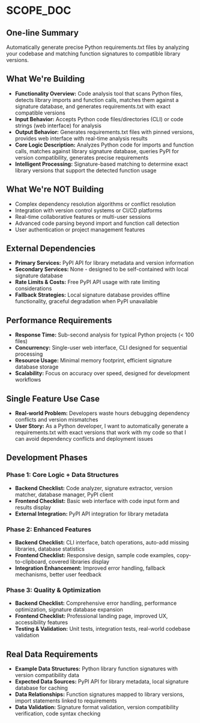 # SCOPE_DOC

## One-line Summary
Automatically generate precise Python requirements.txt files by analyzing your codebase and matching function signatures to compatible library versions.

## What We're Building
- **Functionality Overview:** Code analysis tool that scans Python files, detects library imports and function calls, matches them against a signature database, and generates requirements.txt with exact compatible versions
- **Input Behavior:** Accepts Python code files/directories (CLI) or code strings (web interface) for analysis
- **Output Behavior:** Generates requirements.txt files with pinned versions, provides web interface with real-time analysis results
- **Core Logic Description:** Analyzes Python code for imports and function calls, matches against library signature database, queries PyPI for version compatibility, generates precise requirements
- **Intelligent Processing:** Signature-based matching to determine exact library versions that support the detected function usage

## What We're NOT Building
- Complex dependency resolution algorithms or conflict resolution
- Integration with version control systems or CI/CD platforms
- Real-time collaborative features or multi-user sessions
- Advanced code parsing beyond import and function call detection
- User authentication or project management features

## External Dependencies
- **Primary Services:** PyPI API for library metadata and version information
- **Secondary Services:** None - designed to be self-contained with local signature database
- **Rate Limits & Costs:** Free PyPI API usage with rate limiting considerations
- **Fallback Strategies:** Local signature database provides offline functionality, graceful degradation when PyPI unavailable

## Performance Requirements
- **Response Time:** Sub-second analysis for typical Python projects (< 100 files)
- **Concurrency:** Single-user web interface, CLI designed for sequential processing
- **Resource Usage:** Minimal memory footprint, efficient signature database storage
- **Scalability:** Focus on accuracy over speed, designed for development workflows

## Single Feature Use Case
- **Real-world Problem:** Developers waste hours debugging dependency conflicts and version mismatches
- **User Story:** As a Python developer, I want to automatically generate a requirements.txt with exact versions that work with my code so that I can avoid dependency conflicts and deployment issues

## Development Phases

### Phase 1: Core Logic + Data Structures
- **Backend Checklist:** Code analyzer, signature extractor, version matcher, database manager, PyPI client
- **Frontend Checklist:** Basic web interface with code input form and results display
- **External Integration:** PyPI API integration for library metadata

### Phase 2: Enhanced Features
- **Backend Checklist:** CLI interface, batch operations, auto-add missing libraries, database statistics
- **Frontend Checklist:** Responsive design, sample code examples, copy-to-clipboard, covered libraries display
- **Integration Enhancement:** Improved error handling, fallback mechanisms, better user feedback

### Phase 3: Quality & Optimization
- **Backend Checklist:** Comprehensive error handling, performance optimization, signature database expansion
- **Frontend Checklist:** Professional landing page, improved UX, accessibility features
- **Testing & Validation:** Unit tests, integration tests, real-world codebase validation

## Real Data Requirements
- **Example Data Structures:** Python library function signatures with version compatibility data
- **Expected Data Sources:** PyPI API for library metadata, local signature database for caching
- **Data Relationships:** Function signatures mapped to library versions, import statements linked to requirements
- **Data Validation:** Signature format validation, version compatibility verification, code syntax checking 